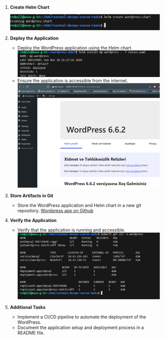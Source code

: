 1. **Create Helm Chart**

   ![alt text](assets/create-helm.png)

2. **Deploy the Application**

   - Deploy the WordPress application using the Helm chart.
   ![alt text](assets/deploy.png)
   - Ensure the application is accessible from the internet.
   ![alt text](assets/internet.png)


3. **Store Artifacts in Git**

   - Store the WordPress application and Helm chart in a new git repository.
   [Wordpress app on Github](https://github.com/dadashussein/wordpress-chart)

4. **Verify the Application**

   - Verify that the application is running and accessible.
   ![alt text](assets/image.png)

5. **Additional Tasks**
   - Implement a CI/CD pipeline to automate the deployment of the WordPress.
   - Document the application setup and deployment process in a README file.